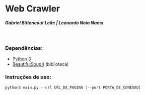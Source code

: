# Web Crawler

##### Gabriel Bittencout Leite | Leonardo Noia Nanci
&nbsp;  
### **Dependências**:
  - [Python 3](https://www.python.org/downloads/)
  - [BeautifulSoup4](https://www.crummy.com/software/BeautifulSoup/bs4/doc/#installing-beautiful-soup) (biblioteca)
  
### **Instruções de uso**:
    python3 main.py --url URL_DA_PAGINA [--port PORTA_DE_CONEXAO]